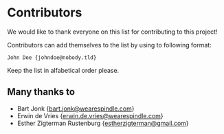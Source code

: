 # Contributors
We would like to thank everyone on this list for contributing to this project!

Contributors can add themselves to the list by using to following format:

    John Doe {johndoe@nobody.tld}

Keep the list in alfabetical order please.

## Many thanks to

 * Bart Jonk {bart.jonk@wearespindle.com}
 * Erwin de Vries {erwin.de.vries@wearespindle.com}
 * Esther Zigterman Rustenburg {estherzigterman@gmail.com}